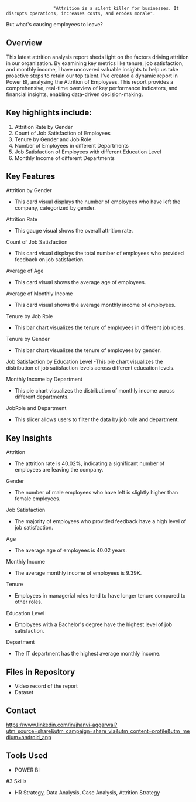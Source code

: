                       "Attrition is a silent killer for businesses. It disrupts operations, increases costs, and erodes morale".

But what's causing employees to leave?

## Overview

This latest attrition analysis report sheds light on the factors driving attrition in our organization. By examining key metrics like tenure, job satisfaction, and monthly income, I have uncovered valuable insights to help us take proactive steps to retain our top talent.
I’ve created a dynamic report in Power BI, analysing the Attrition of Employees. This report provides a comprehensive, real-time overview of key performance indicators, and financial insights, enabling data-driven decision-making.

## Key highlights include:

1. Attrition Rate by Gender
2. Count of Job Satisfaction of Employees
3. Tenure by Gender and Job Role
4. Number of Employees in different Departments
5. Job Satisfaction of Employees with different Education Level
6. Monthly Income of different Departments

   
## Key Features

Attrition by Gender
- This card visual displays the number of employees who have left the company, categorized by gender.

Attrition Rate
- This gauge visual shows the overall attrition rate.

Count of Job Satisfaction
- This card visual displays the total number of employees who provided feedback on job satisfaction.

Average of Age
- This card visual shows the average age of employees.

Average of Monthly Income
- This card visual shows the average monthly income of employees.

Tenure by Job Role
- This bar chart visualizes the tenure of employees in different job roles.

Tenure by Gender
- This bar chart visualizes the tenure of employees by gender.

Job Satisfaction by Education Level
-This pie chart visualizes the distribution of job satisfaction levels across different education levels.

Monthly Income by Department
- This pie chart visualizes the distribution of monthly income across different departments.

JobRole and Department
- This slicer allows users to filter the data by job role and department.

## Key Insights

Attrition
- The attrition rate is 40.02%, indicating a significant number of employees are leaving the company.

Gender
- The number of male employees who have left is slightly higher than female employees.

Job Satisfaction
- The majority of employees who provided feedback have a high level of job satisfaction.

Age
- The average age of employees is 40.02 years.

Monthly Income
- The average monthly income of employees is 9.39K.

Tenure
- Employees in managerial roles tend to have longer tenure compared to other roles.

Education Level
- Employees with a Bachelor's degree have the highest level of job satisfaction.

Department
- The IT department has the highest average monthly income.

## Files in Repository
- Video record of the report
- Dataset

## Contact
https://www.linkedin.com/in/jhanvi-aggarwal?utm_source=share&utm_campaign=share_via&utm_content=profile&utm_medium=android_app

## Tools Used
- POWER BI
  
#3 Skills
- HR Strategy, Data Analysis, Case Analysis, Attrition Strategy

